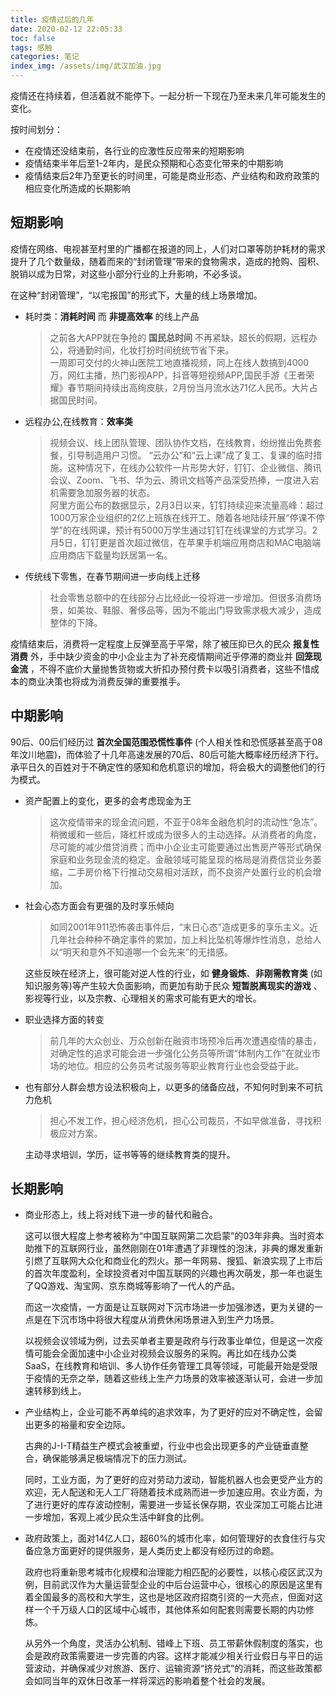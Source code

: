 ```yaml
---
title: 疫情过后的几年
date: 2020-02-12 22:05:33
toc: false
tags: 感触
categories: 笔记
index_img: /assets/img/武汉加油.jpg
---
```


疫情还在持续着，但活着就不能停下。一起分析一下现在乃至未来几年可能发生的变化。

按时间划分：
* 在疫情还没结束前，各行业的应激性反应带来的短期影响
* 疫情结束半年后至1-2年内，是民众预期和心态变化带来的中期影响
* 疫情结束后2年乃至更长的时间里，可能是商业形态、产业结构和政府政策的相应变化所造成的长期影响

## 短期影响
疫情在网络、电视甚至村里的广播都在报道的同上，人们对口罩等防护耗材的需求提升了几个数量级，随着而来的“封闭管理”带来的食物需求，造成的抢购、囤积、脱销以成为日常，对这些小部分行业的上升影响，不必多谈。

在这种“封闭管理”，“以宅报国”的形式下，大量的线上场景增加。
* 耗时类：**消耗时间** 而 **非提高效率** 的线上产品
  > 之前各大APP就在争抢的 **国民总时间** 不再紧缺，超长的假期，远程办公，将通勤时间，化妆打扮时间统统节省下来。  
  一周即可交付的火神山医院工地直播视频，同上在线人数搞到4000万，网红主播，热门影视APP，抖音等短视频APP,国民手游《王者荣耀》春节期间持续出高绚皮肤，2月份当月流水达71亿人民币。大片占据国民时间。

* 远程办公,在线教育：**效率类**
  > 视频会议、线上团队管理、团队协作文档，在线教育，纷纷推出免费套餐，引导制造用户习惯。
  > “云办公”和“云上课”成了复工、复课的临时措施。这种情况下，在线办公软件一片形势大好，钉钉、企业微信、腾讯会议、Zoom、飞书、华为云、腾讯文档等产品深受热捧，一度进入宕机需要急加服务器的状态。  
  阿里方面公布的数据显示，2月3日以来，钉钉持续迎来流量高峰：超过1000万家企业组织的2亿上班族在线开工。随着各地陆续开展“停课不停学”的在线网课，预计有5000万学生通过钉钉在线课堂的方式学习。2月5日，钉钉更是首次超过微信，在苹果手机端应用商店和MAC电脑端应用商店下载量均跃居第一名。

* 传统线下零售，在春节期间进一步向线上迁移
  > 社会零售总额中的在线部分占比经此一役将进一步增加。但很多消费场景，如美妆、鞋服、奢侈品等，因为不能出门导致需求极大减少，造成整体的下降。

疫情结束后，消费将一定程度上反弹至高于平常，除了被压抑已久的民众 **报复性消费** 外，手中缺少资金的中小企业主为了补充疫情期间近乎停滞的商业并 **回笼现金流** ，不得不底价大量抛售货物或大折扣办预付费卡以吸引消费者，这些不惜成本的商业决策也将成为消费反弹的重要推手。

## 中期影响

90后、00后们经历过 **首次全国范围恐慌性事件** (个人相关性和恐慌感甚至高于08年汶川地震)，而体验了十几年高速发展的70后、80后可能大概率经历经济下行。承平日久的百姓对于不确定性的感知和危机意识的增加，将会极大的调整他们的行为模式。

* 资产配置上的变化，更多的会考虑现金为王
  > 这次疫情带来的现金流问题，不亚于08年金融危机时的流动性“急冻”。稍微缓和一些后，降杠杆或成为很多人的主动选择。从消费者的角度，尽可能的减少借贷消费；而中小企业主可能要通过出售房产等形式确保家庭和业务现金流的稳定。金融领域可能呈现的格局是消费信贷业务萎缩，二手房价格下行推动交易相对活跃，而不良资产处置行业的机会增加。

* 社会心态方面会有更强的及时享乐倾向
  > 如同2001年911恐怖袭击事件后，“末日心态”造成更多的享乐主义。近几年社会种种不确定事件的累加，加上科比坠机等爆炸性消息，总给人以“明天和意外不知道哪一个会先来”的无措感。

  这些反映在经济上，很可能对逆人性的行业，如 **健身锻炼**、**非刚需教育类** (如知识服务等)等产生较大负面影响，而更加有助于民众 **短暂脱离现实的游戏** 、影视等行业，以及宗教、心理相关的需求可能有更大的增长。

* 职业选择方面的转变
  > 前几年的大众创业、万众创新在融资市场预冷后再次遭遇疫情的暴击，对确定性的追求可能会进一步强化公务员等所谓“体制内工作”在就业市场的地位。相应的公务员考试服务等职业教育行业也会受益于此。

* 也有部分人群会想方设法积极向上，以更多的储备应战，不知何时到来不可抗力危机
  > 担心不发工作，担心经济危机，担心公司裁员，不如早做准备，寻找积极应对方案。  

  主动寻求培训，学历，证书等等的继续教育类的提升。

## 长期影响

* 商业形态上，线上将对线下进一步的替代和融合。

  这可以很大程度上参考被称为“中国互联网第二次启蒙”的03年非典。当时资本助推下的互联网行业，虽然刚刚在01年遭遇了非理性的泡沫，非典的爆发重新引燃了互联网大众化和商业化的烈火。那一年网易、搜狐、新浪实现了上市后的首次年度盈利，全球投资者对中国互联网的兴趣也再次萌发，那一年也诞生了QQ游戏、淘宝网、京东商城等影响了一代人的产品。

  而这一次疫情，一方面是让互联网对下沉市场进一步加强渗透，更为关键的一点是在下沉市场中将很大程度从消费休闲场景进入到生产力场景。

  以视频会议领域为例，过去买单者主要是政府与行政事业单位，但是这一次疫情可能会全面加速中小企业对视频会议服务的采购。再比如在线办公类SaaS，在线教育和培训、多人协作任务管理工具等领域，可能最开始是受限于疫情的无奈之举，随着这些线上生产力场景的效率被逐渐认可，会进一步加速转移到线上。

* 产业结构上，企业可能不再单纯的追求效率，为了更好的应对不确定性，会留出更多的裕量和安全边际。

  古典的J-I-T精益生产模式会被重塑，行业中也会出现更多的产业链垂直整合，确保能够满足极端情况下的压力测试。

  同时，工业方面，为了更好的应对劳动力波动，智能机器人也会更受产业方的欢迎，无人配送和无人工厂将随着技术成熟而进一步加速应用。农业方面，为了进行更好的库存波动控制，需要进一步延长保存期，农业深加工可能占比进一步增加，客观上减少民众生活中鲜食的比例。

* 政府政策上，面对14亿人口，超60%的城市化率，如何管理好的衣食住行与灾备应急方面更好的提供服务，是人类历史上都没有经历过的命题。

  政府也将重新思考城市化规模和治理能力相匹配的必要性，以核心疫区武汉为例，目前武汉作为大量运营型企业的中后台运营中心，很核心的原因是这里有着全国最多的高校和大学生，这也是地区政府招商引资的一大亮点，但面对这样一个千万级人口的区域中心城市，其他体系如何配套则需要长期的内功修炼。

  从另外一个角度，灵活办公机制、错峰上下班、员工带薪休假制度的落实，也会是政府政策需要进一步完善的内容。这样才能减少相关行业假日与平日的运营波动，并确保减少对旅游、医疗、运输资源“挤兑式”的消耗，而这些政策都会如同当年的双休日改革一样将深远的影响着整个社会的发展。
